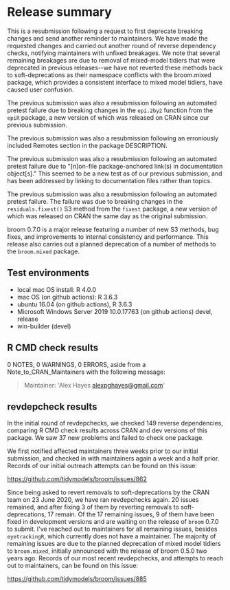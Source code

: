 # Release summary

This is a resubmission following a request to first deprecate breaking
changes and send another reminder to maintainers. We have made the requested
changes and carried out another round of reverse dependency checks, notifying
maintainers with unfixed breakages. We note that several remaining breakages
are due to removal of mixed-model tidiers that were deprecated in previous
releases--we have not reverted these methods back to soft-deprecations as
their namespace conflicts with the broom.mixed package, which provides a
consistent interface to mixed model tidiers, have caused user confusion.

The previous submission was also  a resubmission following an automated 
pretest failure due to breaking changes in the `epi.2by2` function from 
the `epiR` package, a new version of which was released on CRAN since 
our previous submission.

The previous submission was also a resubmission following an erroniously 
included Remotes section in the package DESCRIPTION.

The previous submission was also a resubmission following an automated pretest 
failure due to "[n]on-file package-anchored link(s) in documentation 
object[s]." This seemed to be a new test as of our previous submission, 
and has been addressed by linking to documentation files rather than topics.

The previous submission was also a resubmission following an automated pretest 
failure. The failure was due to breaking changes in the `residuals.fixest()` 
S3 method from the `fixest` package, a new version of which was 
released on CRAN the same day as the original submission.

broom 0.7.0 is a major release featuring a number of new S3 methods,
bug fixes, and improvements to internal consistency and performance.
This release also carries out a planned deprecation of a number of
methods to the `broom.mixed` package.

## Test environments

- local mac OS  install: R 4.0.0
- mac OS (on github actions): R 3.6.3
- ubuntu 16.04 (on github actions), R 3.6.3
- Microsoft Windows Server 2019 10.0.17763 (on github actions) devel, release
- win-builder (devel)

## R CMD check results

0 NOTES, 0 WARNINGS, 0 ERRORS, aside from a Note_to_CRAN_Maintainers with
the following message:

> Maintainer: 'Alex Hayes <alexpghayes@gmail.com>'

## revdepcheck results

In the initial round of revdepchecks, we checked 149 reverse dependencies, 
comparing R CMD check results across CRAN and dev versions of this package. 
We saw 37 new problems and failed to  check one package.

We first notified affected maintainers three weeks prior to our initial
submission, and checked in with maintainers again a week and a half prior. 
Records of our initial outreach attempts can be found on this issue:

https://github.com/tidymodels/broom/issues/862

Since being asked to revert removals to soft-deprecations by the CRAN team on
23 June 2020, we 
have ran revdepchecks again. 20 issues remained, and after fixing 3 of them by 
reverting removals to soft-deprecations, 17 remain. Of the 17 remaining issues, 
9 of them have been fixed in development versions and are waiting on the release 
of `broom` 0.7.0 to submit. I've reached out to maintainers for all remaining issues, 
besides `eyetrackingR`, which currently does not have a maintainer. The majority of
remaining issues are due to the planned deprecation of mixed model tidiers to 
`broom.mixed`, initially announced with the release of broom 0.5.0 two years ago.
Records of our most recent revdepchecks, and attempts to reach out to maintainers,
can be found on this issue:

https://github.com/tidymodels/broom/issues/885

